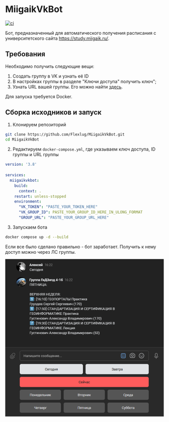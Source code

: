 # MiigaikVkBot

[![ci](https://github.com/Flexlug/MiigaikVkBot/actions/workflows/publish.yml/badge.svg)](https://github.com/Flexlug/MiigaikVkBot/actions/workflows/publish.yml)

Бот, предназначенный для автоматического получения расписания с университетского сайта https://study.miigaik.ru/.

## Требования

Необходимо получить следующие вещи:
1. Создать группу в VK и узнать её ID
2. В настройках группы в разделе "Ключи доступа" получить ключ";
3. Узнать URL вашей группы. Его можно найти [здесь](https://study.miigaik.ru/api/v1/groups).

Для запуска требуется Docker.

## Сборка исходников и запуск

1. Клонируем репозиторий
```bash
git clone https://github.com/Flexlug/MiigaikVkBot.git
cd MiigaikVkBot
```

2. Редактируем `docker-compose.yml`, где указываем ключ доступа, ID группы и URL группы

```yml
version: '3.8'

services:
  miigaikvkbot:
    build:
      context: .
    restart: unless-stopped
    environment:
      "VK_TOKEN": "PASTE_YOUR_TOKEN_HERE"
      "VK_GROUP_ID": PASTE_YOUR_GROUP_ID_HERE_IN_ULONG_FORMAT
      "GROUP_URL": "PASTE_YOUR_GROUP_URL_HERE"
```

3. Запускаем бота
```bash
docker compose up -d --build
```

Если все было сделано правильно - бот заработает. Получить к нему доступ можно через ЛС группы.

![demo](https://github.com/Flexlug/MiigaikVkBot/raw/master/docs/demo.png)
